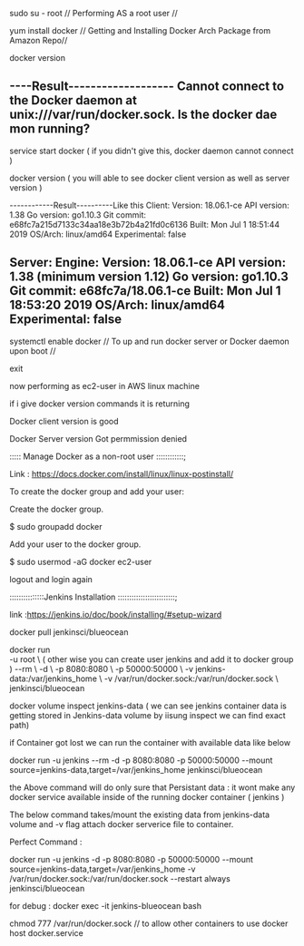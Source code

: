 sudo su - root // Performing AS a root user //

yum install docker // Getting and Installing Docker Arch Package from Amazon Repo//

docker version

----Result-------------------
Cannot connect to the Docker daemon at unix:///var/run/docker.sock. Is the docker dae
mon running?
-----------------------------

service start docker ( if you didn't give this,  docker daemon cannot connect )

docker version ( you will able to see docker client version as well as server version )

------------Result----------Like this 
Client:
 Version:           18.06.1-ce
 API version:       1.38
 Go version:        go1.10.3
 Git commit:        e68fc7a215d7133c34aa18e3b72b4a21fd0c6136
 Built:             Mon Jul  1 18:51:44 2019
 OS/Arch:           linux/amd64
 Experimental:      false

Server:
 Engine:
  Version:          18.06.1-ce
  API version:      1.38 (minimum version 1.12)
  Go version:       go1.10.3
  Git commit:       e68fc7a/18.06.1-ce
  Built:            Mon Jul  1 18:53:20 2019
  OS/Arch:          linux/amd64
  Experimental:     false
 ----------------------------------

systemctl enable docker // To up and run docker server or Docker daemon upon boot //

exit 

now performing as ec2-user in AWS linux machine

if i give docker version commands it is returning 

Docker client version is good

Docker Server version Got permmission denied 

::::: Manage Docker as a non-root user ::::::::::::;

Link : https://docs.docker.com/install/linux/linux-postinstall/

To create the docker group and add your user:

Create the docker group.

$ sudo groupadd docker

Add your user to the docker group.

$ sudo usermod -aG docker ec2-user

logout and login again 


:::::::::::::::Jenkins Installation :::::::::::::::::::::::::;

link :https://jenkins.io/doc/book/installing/#setup-wizard 

docker pull jenkinsci/blueocean

docker run \
  -u root \  ( other wise you can create user jenkins and add it to docker group )
  --rm \ 
  -d \ 
  -p 8080:8080 \ 
  -p 50000:50000 \ 
  -v jenkins-data:/var/jenkins_home \ 
  -v /var/run/docker.sock:/var/run/docker.sock \ 
  jenkinsci/blueocean 

docker volume inspect jenkins-data ( we can see jenkins container data is getting stored in Jenkins-data volume by iisung inspect we can find exact path)

if Container got lost we can run the container with available data like below

docker run -u jenkins --rm -d -p 8080:8080 -p 50000:50000 --mount source=jenkins-data,target=/var/jenkins_home jenkinsci/blueocean

the Above command will do only sure that Persistant data : it wont make any docker service available inside of the running docker container ( jenkins ) 

The below command takes/mount  the existing data from jenkins-data volume and -v flag attach docker serverice file to container. 

Perfect Command : 

docker run -u jenkins -d -p 8080:8080 -p 50000:50000 --mount source=jenkins-data,target=/var/jenkins_home -v /var/run/docker.sock:/var/run/docker.sock --restart always jenkinsci/blueocean

for debug : docker exec -it jenkins-blueocean bash

chmod 777 /var/run/docker.sock // to allow other containers to use docker host docker.service 



